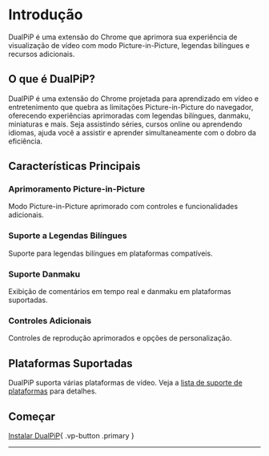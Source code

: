 # Introdução

DualPiP é uma extensão do Chrome que aprimora sua experiência de visualização de vídeo com modo Picture-in-Picture, legendas bilíngues e recursos adicionais.

## O que é DualPiP?

DualPiP é uma extensão do Chrome projetada para aprendizado em vídeo e entretenimento que quebra as limitações Picture-in-Picture do navegador, oferecendo experiências aprimoradas com legendas bilíngues, danmaku, miniaturas e mais. Seja assistindo séries, cursos online ou aprendendo idiomas, ajuda você a assistir e aprender simultaneamente com o dobro da eficiência.

## Características Principais

### Aprimoramento Picture-in-Picture

Modo Picture-in-Picture aprimorado com controles e funcionalidades adicionais.

### Suporte a Legendas Bilíngues

Suporte para legendas bilíngues em plataformas compatíveis.

### Suporte Danmaku

Exibição de comentários em tempo real e danmaku em plataformas suportadas.

### Controles Adicionais

Controles de reprodução aprimorados e opções de personalização.

## Plataformas Suportadas

DualPiP suporta várias plataformas de vídeo. Veja a [lista de suporte de plataformas](/pt/video-platforms-support) para detalhes.

## Começar

[Instalar DualPiP](/pt/installation){ .vp-button .primary }

---
